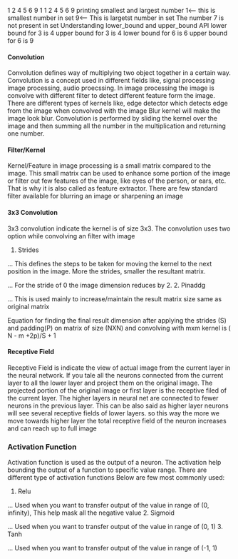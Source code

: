1 2 4 5 6 9 
1
1 2 4 5 6 9 printing smallest and largest number
1<-- this is smallest number in set
9<-- This is largetst number in set
The number 7 is not present in set
Understanding lower_bound and upper_bound API
lower bound for 3 is 4
upper bound for 3 is 4
lower bound for 6 is 6
upper bound for 6 is 9



#### Convolution
Convolution defines way of multiplying two object together in a certain way. Convolution is a concept used in different fields like, signal processing image processing, audio proecssing.
In image processing the image is convolve with different filter to detect different feature form the image.
There are different types of kernels like, edge detector which detects edge from the image when convolved with the image
Blur kernel will make the image look blur.
Convolution is performed by sliding the kernel over the image and then summing all the number in the multiplication and returning one number.

#### Filter/Kernel

Kernel/Feature in image processing is a small matrix compared to the image. 
This small matrix can be used to enhance some portion of the image or filter out few features of the image, like eyes of the person, or ears, etc.
That is why it is also called as feature extractor. There are few standard filter available for blurring an image or sharpening an image


#### 3x3 Convolution

3x3 convolution indicate the kernel is of size 3x3. The convolution uses two option while convolving an filter with image
1. Strides

 ... This defines the steps to be taken for moving the kernel to the next position in the image. More the strides, smaller the resultant matrix.

 ... For the stride of 0 the image dimension reduces by 2.
2. Pinaddg

 ... This is used mainly to increase/maintain the result matrix size same as original matrix

Equation for finding the final result dimension after applying the strides (S) and padding(P) on matrix of size (NXN) and convolving with mxm kernel is  ( N - m +2p)/S + 1


#### Receptive Field

Receptive Field is indicate the view of actual image from the current layer in the neural network.
If you tale all the neurons connected from the current layer to all the lower layer and project them on the original image.
The projected portion of the original image or first layer is the receptive filed of the current layer. 
The higher layers in neural net are connected to fewer neurons in the previous layer. 
This can be also said as higher layer neurons will see several receptive fields of lower layers.
so this way the more we move towards higher layer the total receptive field of the neuron increases and can reach up to full image


### Activation Function

Activation function is used as the output of a neuron. The activation help bounding the output of a function to specific value range. 
There are different type of activation functions Below are few most commonly used:
1. Relu

... Used when you want to transfer output of the value in range of (0, infinity), This help mask all the negative value
2. Sigmoid

... Used when you want to transfer output of the value in range of (0, 1)
3. Tanh

... Used when you want to transfer output of the value in range of (-1, 1)
